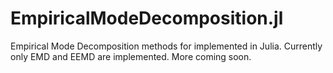 # EmpiricalModeDecomposition.jl

Empirical Mode Decomposition methods for implemented in Julia. Currently only EMD and EEMD are implemented. More coming soon.

